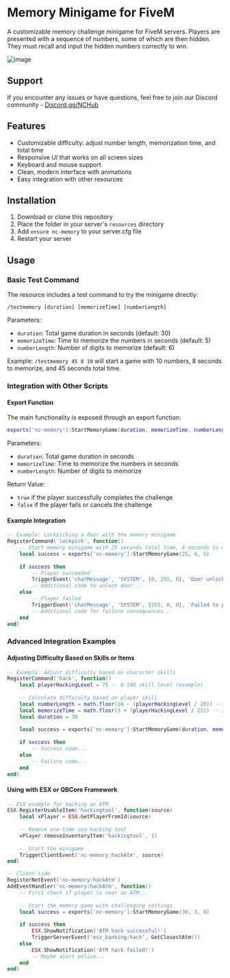 # Memory Minigame for FiveM

A customizable memory challenge minigame for FiveM servers. Players are presented with a sequence of numbers, some of which are then hidden. They must recall and input the hidden numbers correctly to win.

![image](https://github.com/user-attachments/assets/49b3ad64-1313-45d5-84d6-ebda0a46b17d)

## Support

If you encounter any issues or have questions, feel free to join our Discord community - [Discord.gg/NCHub](https://discord.gg/NCHub)

## Features

- Customizable difficulty: adjust number length, memorization time, and total time
- Responsive UI that works on all screen sizes
- Keyboard and mouse support
- Clean, modern interface with animations
- Easy integration with other resources

## Installation

1. Download or clone this repository
2. Place the folder in your server's `resources` directory
3. Add `ensure nc-memory` to your server.cfg file
4. Restart your server

## Usage

### Basic Test Command

The resource includes a test command to try the minigame directly:

```
/testmemory [duration] [memorizeTime] [numberLength]
```

Parameters:
- `duration`: Total game duration in seconds (default: 30)
- `memorizeTime`: Time to memorize the numbers in seconds (default: 5)
- `numberLength`: Number of digits to memorize (default: 6)

Example: `/testmemory 45 8 10` will start a game with 10 numbers, 8 seconds to memorize, and 45 seconds total time.

### Integration with Other Scripts

#### Export Function

The main functionality is exposed through an export function:

```lua
exports['nc-memory']:StartMemoryGame(duration, memorizeTime, numberLength)
```

Parameters:
- `duration`: Total game duration in seconds
- `memorizeTime`: Time to memorize the numbers in seconds
- `numberLength`: Number of digits to memorize

Return Value:
- `true` if the player successfully completes the challenge
- `false` if the player fails or cancels the challenge

#### Example Integration

```lua
-- Example: Lockpicking a door with the memory minigame
RegisterCommand('lockpick', function()
    -- Start memory minigame with 25 seconds total time, 4 seconds to memorize, and 5 numbers
    local success = exports['nc-memory']:StartMemoryGame(25, 4, 5)
    
    if success then
        -- Player succeeded
        TriggerEvent('chatMessage', 'SYSTEM', {0, 255, 0}, 'Door unlocked successfully!')
        -- Additional code to unlock door...
    else
        -- Player failed
        TriggerEvent('chatMessage', 'SYSTEM', {255, 0, 0}, 'Failed to pick the lock!')
        -- Additional code for failure consequences...
    end
end)
```

### Advanced Integration Examples

#### Adjusting Difficulty Based on Skills or Items

```lua
-- Example: Adjust difficulty based on character skills
RegisterCommand('hack', function()
    local playerHackingLevel = 75 -- 0-100 skill level (example)
    
    -- Calculate difficulty based on player skill
    local numberLength = math.floor(10 - (playerHackingLevel / 20)) -- 5-10 numbers
    local memorizeTime = math.floor(3 + (playerHackingLevel / 25)) -- 3-7 seconds
    local duration = 30
    
    local success = exports['nc-memory']:StartMemoryGame(duration, memorizeTime, numberLength)
    
    if success then
        -- Success code...
    else
        -- Failure code...
    end
end)
```

#### Using with ESX or QBCore Framework

```lua
-- ESX example for hacking an ATM
ESX.RegisterUsableItem('hackingtool', function(source)
    local xPlayer = ESX.GetPlayerFromId(source)
    
    -- Remove one-time use hacking tool
    xPlayer.removeInventoryItem('hackingtool', 1)
    
    -- Start the minigame
    TriggerClientEvent('nc-memory:hackAtm', source)
end)

-- Client-side
RegisterNetEvent('nc-memory:hackAtm')
AddEventHandler('nc-memory:hackAtm', function()
    -- First check if player is near an ATM...
    
    -- Start the memory game with challenging settings
    local success = exports['nc-memory']:StartMemoryGame(30, 3, 8)
    
    if success then
        ESX.ShowNotification('ATM hack successful!')
        TriggerServerEvent('esx_banking:hack', GetClosestAtm())
    else
        ESX.ShowNotification('ATM hack failed!')
        -- Maybe alert police...
    end
end)
```
